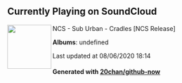 ## Currently Playing on SoundCloud

[<img align="left" width="100" src="https://i1.sndcdn.com/artworks-000634506352-b3zsid-t120x120.jpg">](https://soundcloud.com/nocopyrightsounds/sub-urban-cradles-ncs-release)

NCS - Sub Urban - Cradles [NCS Release]

**Albums**: undefined

Last updated at 08/06/2020 18:14

#### Generated with [20chan/github-now](https://github.com/20chan/github-now)


<!--
**20chan/20chan** is a ✨ _special_ ✨ repository because its `README.md` (this file) appears on your GitHub profile.

Here are some ideas to get you started:

- 🔭 I’m currently working on ...
- 🌱 I’m currently learning ...
- 👯 I’m looking to collaborate on ...
- 🤔 I’m looking for help with ...
- 💬 Ask me about ...
- 📫 How to reach me: ...
- 😄 Pronouns: ...
- ⚡ Fun fact: ...
-->
